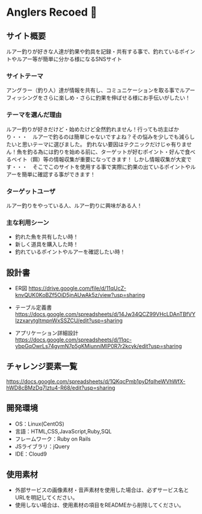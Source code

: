 # Anglers Recoed   :fishing_pole_and_fish:

## サイト概要
ルアー釣りが好きな人達が釣果や釣具を記録・共有する事で、釣れているポイントやルアー等が簡単に分かる様になるSNSサイト

### サイトテーマ
アングラー（釣り人）達が情報を共有し、コミュニケーションを取る事でルアーフィッシングをさらに楽しめ・さらに釣果を伸ばせる様にお手伝いがしたい！

### テーマを選んだ理由
ルアー釣りが好きだけど・始めたけど全然釣れません！行っても坊主ばかり・・・　ルアーで釣るのは簡単じゃないですよね？その悩みを少しでも減らしたいと思いテーマに選びました。
釣れない要因はテクニックだけじゃ有りません！魚を釣る為には釣りを始める前に、ターゲットが好むポイント・好んで食べるベイト（餌）等の情報収集が重要になってきます！
しかし情報収集が大変です・・・　そこでこのサイトを使用する事で実際に釣果の出ているポイントやルアーを簡単に確認する事ができます！


### ターゲットユーザ
ルアー釣りをやっている人、ルアー釣りに興味がある人！

### 主な利用シーン
- 釣れた魚を共有したい時！
- 新しく道具を購入した時！
- 釣れているポイントやルアーを確認したい時！

## 設計書
- ER図
  <https://drive.google.com/file/d/11qUcZ-knvQUK0KoBZf5OiD5jnAUwAk5z/view?usp=sharing>

- テーブル定義書
  <https://docs.google.com/spreadsheets/d/14Jw34QCZ99VHcLDAnTBfVYIzzxarytgItmpnWxSSZCU/edit?usp=sharing>

- アプリケーション詳細設計
  <https://docs.google.com/spreadsheets/d/11qc-ybpGqOwrLs74gymN7p5gKMiunniMIP0R7r2kcyk/edit?usp=sharing>

## チャレンジ要素一覧
<https://docs.google.com/spreadsheets/d/1QKqcPmb1pyDfqlheWVhWfX-hWD8cBMzDq7lztu4-R68/edit?usp=sharing>

## 開発環境
- OS：Linux(CentOS)
- 言語：HTML,CSS,JavaScript,Ruby,SQL
- フレームワーク：Ruby on Rails
- JSライブラリ：jQuery
- IDE：Cloud9

## 使用素材
- 外部サービスの画像素材・音声素材を使用した場合は、必ずサービス名とURLを明記してください。
- 使用しない場合は、使用素材の項目をREADMEから削除してください。
